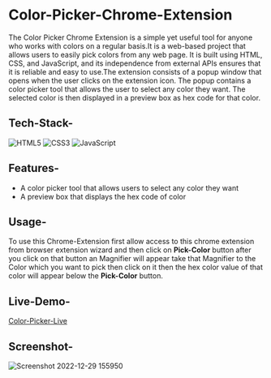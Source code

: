 # Color-Picker-Chrome-Extension

The Color Picker Chrome Extension is a simple yet useful tool for anyone who works with colors on a regular basis.It is a web-based project that allows users to easily pick colors from any web page. It is built using HTML, CSS, and JavaScript, and its independence from external APIs ensures that it is reliable and easy to use.The extension consists of a popup window that opens when the user clicks on the extension icon. The popup contains a color picker tool that allows the user to select any color they want. The selected color is then displayed in a preview box as hex code for that color.

## Tech-Stack-

<div align="left">
<img alt="HTML5" src="https://img.shields.io/badge/html5-%23E34F26.svg?style=for-the-badge&logo=html5&logoColor=white"/>
<img alt="CSS3" src="https://img.shields.io/badge/css3-%231572B6.svg?style=for-the-badge&logo=css3&logoColor=white"/> 
<img alt="JavaScript" src="https://img.shields.io/badge/javascript-%23323330.svg?style=for-the-badge&logo=javascript&logoColor=%23F7DF1E"/>
</div>

## Features-

- A color picker tool that allows users to select any color they want
- A preview box that displays the hex code of color

## Usage-

To use this Chrome-Extension first allow access to this chrome extension from browser extension wizard and then click on **Pick-Color** button after you click on that button an Magnifier will appear take that Magnifier to the Color which you want to pick then click on it then the hex color value of that color will appear below the **Pick-Color** button.

## Live-Demo-

[Color-Picker-Live](https://chrome.google.com/webstore/detail/color-picker/mbofalhmmkohelmjdfchfkafcihehhki)

## Screenshot-

![Screenshot 2022-12-29 155950](https://user-images.githubusercontent.com/48729682/222151048-d38310fb-6948-496c-8b36-212a5a25d6c4.png)


